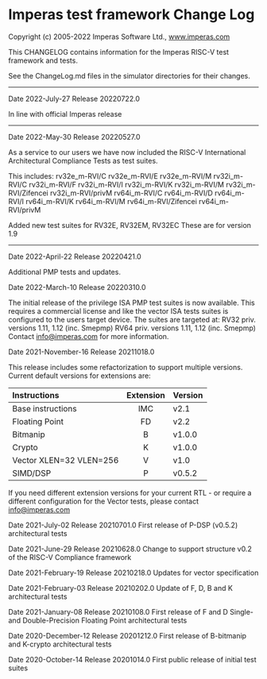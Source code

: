 # Imperas test framework Change Log

Copyright (c) 2005-2022 Imperas Software Ltd., www.imperas.com

This CHANGELOG contains information for the Imperas RISC-V test framework and tests.

See the ChangeLog.md files in the simulator directories for their changes.

---
Date 2022-July-27
Release 20220722.0

In line with official Imperas release

---
Date 2022-May-30
Release 20220527.0

As a service to our users we have now included the RISC-V International Architectural Compliance Tests as test suites.

This includes:
  rv32e_m-RVI/C rv32e_m-RVI/E rv32e_m-RVI/M
  rv32i_m-RVI/C rv32i_m-RVI/F rv32i_m-RVI/I rv32i_m-RVI/K rv32i_m-RVI/M rv32i_m-RVI/Zifencei rv32i_m-RVI/privM 
  rv64i_m-RVI/C rv64i_m-RVI/D rv64i_m-RVI/I rv64i_m-RVI/K rv64i_m-RVI/M rv64i_m-RVI/Zifencei rv64i_m-RVI/privM

Added new test suites for RV32E, RV32EM, RV32EC
These are for version 1.9

---
Date 2022-April-22
Release 20220421.0

Additional PMP tests and updates.

Date 2022-March-10
Release 20220310.0

The initial release of the privilege ISA PMP test suites is now available.
This requires a commercial license and like the vector ISA tests suites
is configured to the users target device. The suites are targeted at:
RV32 priv. versions 1.11, 1.12 (inc. Smepmp)
RV64 priv. versions 1.11, 1.12 (inc. Smepmp)
Contact info@imperas.com for more information.

Date 2021-November-16
Release 20211018.0

This release includes some refactorization to support multiple versions.
Current default versions for extensions are:

| Instructions            | Extension | Version |
|:----------------------- |:---------:|:------- | 
| Base instructions       | IMC       | v2.1    |
| Floating Point          |  FD       | v2.2    |
| Bitmanip                |   B       | v1.0.0  |
| Crypto                  |   K       | v1.0.0  |
| Vector XLEN=32 VLEN=256 |   V       | v1.0    |
| SIMD/DSP                |   P       | v0.5.2  |

If you need different extension versions for your current RTL - or require
a different configuration for the Vector tests, please contact info@imperas.com

Date 2021-July-02
Release 20210701.0
First release of P-DSP (v0.5.2) architectural tests

Date 2021-June-29
Release 20210628.0
Change to support structure v0.2 of the RISC-V Compliance framework

Date 2021-February-19
Release 20210218.0
Updates for vector specification

Date 2021-February-03
Release 20210202.0
Update of F, D, B and K architectural tests

Date 2021-January-08
Release 20210108.0
First release of F and D Single- and Double-Precision Floating Point architectural tests

Date 2020-December-12
Release 20201212.0
First release of B-bitmanip and K-crypto architectural tests

Date 2020-October-14
Release 20201014.0
First public release of initial test suites


